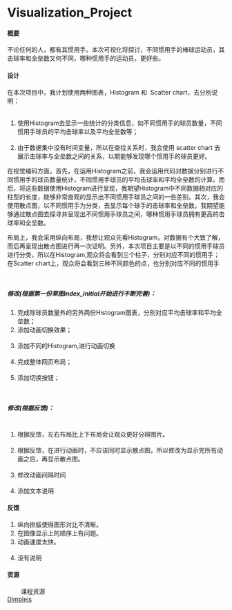# Visualization_Project
<h4>概要</h4>  

<p>不论任何的人，都有其惯用手。本次可视化将探讨，不同惯用手的棒球运动员，其击球率和全垒数又何不同，哪种惯用手的运动员，更好些。</p>   
<h4>设计</h4>      
<p>在本次项目中，我计划使用两种图表，Histogram 和  Scatter chart，去分别说明：
<ol>
  <li>使用Histogram去显示一些统计的分类信息，如不同惯用手的球员数量，不同惯用手球员的平均击球率以及平均全垒数等；</li>
  <li>由于数据集中没有时间变量，所以在查找关系时，我会使用 scatter chart 去展示击球率与全垒数之间的关系，以期能够发现哪个惯用手的球员更好。</li>
</ol></p>
<p>
在视觉编码方面，首先，在运用Histogram之前，我会运用代码对数据分别进行不同惯用手的球员数量统计，不同惯用手球员的平均击球率和平均全垒数的计算。而后，将这些数据使用Histogram进行呈现，我期望Histogram中不同数据相对应的柱型的长度，能够非常直观的显示出不同惯用手球员之间的一些差别。其次，我会使用散点图，以不同惯用手为分类，去显示每个球手的击球率和全垒数。我期望能够通过散点图去探寻并呈现出不同惯用手球员之间，哪种惯用手球员拥有更高的击球率和全垒数。
</p>
<p>布局上，我会采用纵向布局，我想让观众先看Histogram，对数据有个大致了解，而后再呈现出散点图进行再一次证明。另外，本次项目主要是以不同的惯用手球员进行分类，所以在Histogram,观众将会看到三个柱子，分别对应不同的惯用手；在Scatter chart上，观众将会看到三种不同颜色的点，也分别对应不同的惯用手</p>
&nbsp;<h5>修改(根据第一份草图index_initial开始进行不断完善)：</h5>
   <ol>
      <li>完成除球员数量外的另外两份Histogram图表，分别对应平均击球率和平均全垒数；</li>
      <li>添加动画切换效果；</li>
      <li>添加不同的Histogram,进行动画切换</li>
      <li>完成整体网页布局；</li>
      <li>添加切换按钮；</li>
   </ol>
&nbsp;<h5>修改(根据反馈)：</h5>
<ol>
  <li>根据反馈，左右布局比上下布局会让观众更好分辨图片。</li>
  <li>根据反馈，在进行动画时，不应该同时显示散点图，所以修改为显示完所有动画之后，再显示散点图。</li>
  <li>修改动画间隔时间</li>
  <li>添加文本说明</li>
</ol>
<h4>反馈</h4>
<ol>
  <li>纵向排版使得图形对比不清晰。</li>
  <li>在图像显示上的顺序上有问题。</li>
  <li>动画速度太快。</li>
  <li>没有说明</li>
</ol>  
<h4>资源</h4>                    
课程资源<br>
<a href="http://dimplejs.org/">Dimplejs</a>
  
